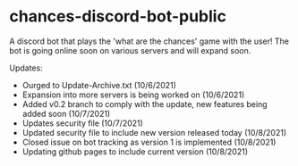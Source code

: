 # chances-discord-bot-public
A discord bot that plays the 'what are the chances' game with the user! The bot is going online soon on various servers and will expand soon.

Updates:
- Ourged to Update-Archive.txt (10/6/2021)
- Expansion into more servers is being worked on (10/6/2021)
- Added v0.2 branch to comply with the update, new features being added soon (10/7/2021)
- Updates security file (10/7/2021)
- Updated security file to include new version released today (10/8/2021)
- Closed issue on bot tracking as version 1 is implemented (10/8/2021)
- Updating github pages to include current version (10/8/2021)
